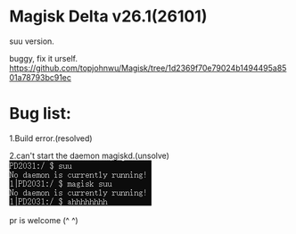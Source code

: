 # Magisk Delta v26.1(26101)
suu version.

buggy, fix it urself.
https://github.com/topjohnwu/Magisk/tree/1d2369f70e79024b1494495a8501a78793bc91ec

# Bug list:
1.Build error.(resolved)

2.can't start the daemon magiskd.(unsolve)
![](https://github.com/4accccc/randomstuffs/blob/main/No%20daemon%20is%20currently%20running.png?raw=true)

pr is welcome (^ ^)
